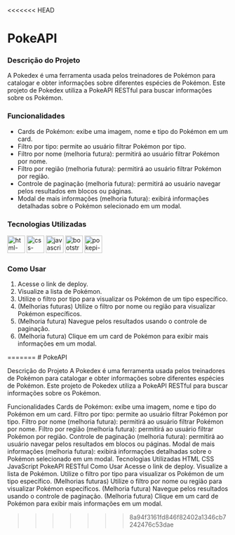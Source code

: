 <<<<<<< HEAD
<h1>PokeAPI</h1>

<h3>Descrição do Projeto</h3>
A Pokedex é uma ferramenta usada pelos treinadores de Pokémon para catalogar e obter informações sobre diferentes espécies de Pokémon. Este projeto de Pokedex utiliza a PokeAPI RESTful para buscar informações sobre os Pokémon.

<h3>Funcionalidades</h3>
<ul>
    <li>Cards de Pokémon: exibe uma imagem, nome e tipo do Pokémon em um card.</li>
    <li>Filtro por tipo: permite ao usuário filtrar Pokémon por tipo.</li>
    <li>Filtro por nome (melhoria futura): permitirá ao usuário filtrar Pokémon por nome.</li>
    <li>Filtro por região (melhoria futura): permitirá ao usuário filtrar Pokémon por região.</li>
    <li>Controle de paginação (melhoria futura): permitirá ao usuário navegar pelos resultados em blocos ou páginas.</li>
    <li>Modal de mais informações (melhoria futura): exibirá informações detalhadas sobre o Pokémon selecionado em um modal.</li>
</ul>

<h3>Tecnologias Utilizadas</h3>
<div class="d-flex flex-wrap">
    <img href="README-Content/html-5.png" alt="html-logo" height="40">
    <img href="README-Content/css-3.png" alt="css-logo" height="40">
    <img href="README-Content/js.png" alt="javascript-logo" height="40">
    <img href="README-Content/bootstrap.png" alt="bootstrap-logo" height="40">
    <img href="README-Content/pokeapi.png" alt="pokepi-logo" height="40">
</div>

<h3>Como Usar</h3>
<ol>
    <li>Acesse o link de deploy.</li>
    <li>Visualize a lista de Pokémon.</li>
    <li>Utilize o filtro por tipo para visualizar os Pokémon de um tipo específico.</li>
    <li>(Melhorias futuras) Utilize o filtro por nome ou região para visualizar Pokémon específicos.</li>
    <li>(Melhoria futura) Navegue pelos resultados usando o controle de paginação.</li>
    <li>(Melhoria futura) Clique em um card de Pokémon para exibir mais informações em um modal.</li>
</ol>
=======
# PokeAPI

Descrição do Projeto
A Pokedex é uma ferramenta usada pelos treinadores de Pokémon para catalogar e obter informações sobre diferentes espécies de Pokémon. Este projeto de Pokedex utiliza a PokeAPI RESTful para buscar informações sobre os Pokémon.

Funcionalidades
Cards de Pokémon: exibe uma imagem, nome e tipo do Pokémon em um card.
Filtro por tipo: permite ao usuário filtrar Pokémon por tipo.
Filtro por nome (melhoria futura): permitirá ao usuário filtrar Pokémon por nome.
Filtro por região (melhoria futura): permitirá ao usuário filtrar Pokémon por região.
Controle de paginação (melhoria futura): permitirá ao usuário navegar pelos resultados em blocos ou páginas.
Modal de mais informações (melhoria futura): exibirá informações detalhadas sobre o Pokémon selecionado em um modal.
Tecnologias Utilizadas
HTML
CSS
JavaScript
PokeAPI RESTful
Como Usar
Acesse o link de deploy.
Visualize a lista de Pokémon.
Utilize o filtro por tipo para visualizar os Pokémon de um tipo específico.
(Melhorias futuras) Utilize o filtro por nome ou região para visualizar Pokémon específicos.
(Melhoria futura) Navegue pelos resultados usando o controle de paginação.
(Melhoria futura) Clique em um card de Pokémon para exibir mais informações em um modal.
>>>>>>> 8a94f3161fd846f82402a1346cb7242476c53dae
